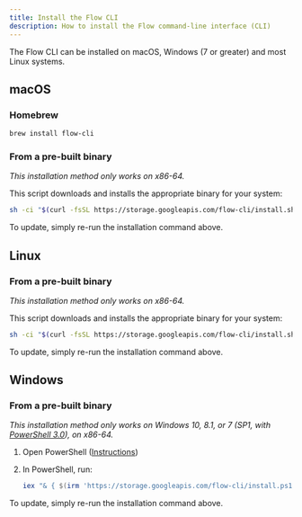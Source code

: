```yaml
---
title: Install the Flow CLI
description: How to install the Flow command-line interface (CLI)
---
```


The Flow CLI can be installed on macOS, Windows (7 or greater) and most Linux systems.

## macOS

### Homebrew

```sh
brew install flow-cli
```

### From a pre-built binary

_This installation method only works on x86-64._

This script downloads and installs the appropriate binary for your system:

```sh
sh -ci "$(curl -fsSL https://storage.googleapis.com/flow-cli/install.sh)"
```

To update, simply re-run the installation command above.

## Linux

### From a pre-built binary

_This installation method only works on x86-64._

This script downloads and installs the appropriate binary for your system:

```sh
sh -ci "$(curl -fsSL https://storage.googleapis.com/flow-cli/install.sh)"
```

To update, simply re-run the installation command above.

## Windows

### From a pre-built binary

_This installation method only works on Windows 10, 8.1, or 7 (SP1, with [PowerShell 3.0](https://www.microsoft.com/en-ca/download/details.aspx?id=34595)), on x86-64._

1. Open PowerShell ([Instructions](https://docs.microsoft.com/en-us/powershell/scripting/install/installing-windows-powershell?view=powershell-7#finding-powershell-in-windows-10-81-80-and-7))
2. In PowerShell, run:

    ```powershell
    iex "& { $(irm 'https://storage.googleapis.com/flow-cli/install.ps1') }"
    ```

To update, simply re-run the installation command above.
